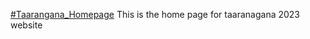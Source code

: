 [#Taarangana_Homepage](https://taarangana.in/Home/index.html)
This is the home page for taaranagana 2023 website


